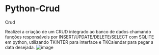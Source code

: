 # Python-Crud
Crud

Realizei a criação de um CRUD integrado ao banco de dados chamando funções responsáveis por INSERT/UPDATE/DELETE/SELECT com SQLITE em python, utilizando TKINTER para interface e TKCalendar para pegar a data desejada.
![image](https://github.com/LeonardoFarias28/Python-Crud/assets/34768673/78434d01-2e7a-4dd0-805b-3d78d2f77355)
